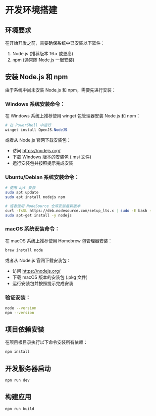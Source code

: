 # 开发环境搭建

## 环境要求

在开始开发之前，需要确保系统中已安装以下软件：

1. Node.js (推荐版本 16.x 或更高)
2. npm (通常随 Node.js 一起安装)

## 安装 Node.js 和 npm

由于系统中尚未安装 Node.js 和 npm，需要先进行安装：

### Windows 系统安装命令：

在 Windows 系统上推荐使用 winget 包管理器安装 Node.js 和 npm：

```powershell
# 在 PowerShell 中运行
winget install OpenJS.NodeJS
```

或者从 Node.js 官网下载安装包：
- 访问 https://nodejs.org/
- 下载 Windows 版本的安装包 (.msi 文件)
- 运行安装包并按照提示完成安装

### Ubuntu/Debian 系统安装命令：

```bash
# 使用 apt 安装
sudo apt update
sudo apt install nodejs npm

# 或者使用 NodeSource 仓库安装最新版本
curl -fsSL https://deb.nodesource.com/setup_lts.x | sudo -E bash -
sudo apt-get install -y nodejs
```

### macOS 系统安装命令：

在 macOS 系统上推荐使用 Homebrew 包管理器安装：

```bash
brew install node
```

或者从 Node.js 官网下载安装包：
- 访问 https://nodejs.org/
- 下载 macOS 版本的安装包 (.pkg 文件)
- 运行安装包并按照提示完成安装

### 验证安装：

```bash
node --version
npm --version
```

## 项目依赖安装

在项目根目录执行以下命令安装所有依赖：

```bash
npm install
```

## 开发服务器启动

```bash
npm run dev
```

## 构建应用

```bash
npm run build
```